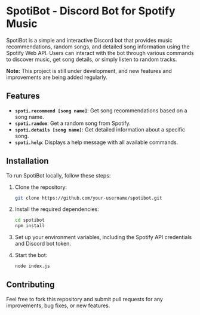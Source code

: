 # SpotiBot - Discord Bot for Spotify Music

SpotiBot is a simple and interactive Discord bot that provides music recommendations, random songs, and detailed song information using the Spotify Web API. Users can interact with the bot through various commands to discover music, get song details, or simply listen to random tracks.

**Note:** This project is still under development, and new features and improvements are being added regularly.

## Features

- **`spoti.recommend [song name]`**: Get song recommendations based on a song name.
- **`spoti.random`**: Get a random song from Spotify.
- **`spoti.details [song name]`**: Get detailed information about a specific song.
- **`spoti.help`**: Displays a help message with all available commands.

## Installation

To run SpotiBot locally, follow these steps:

1. Clone the repository:

    ```bash
    git clone https://github.com/your-username/spotibot.git
    ```

2. Install the required dependencies:

    ```bash
    cd spotibot
    npm install
    ```

3. Set up your environment variables, including the Spotify API credentials and Discord bot token.

4. Start the bot:

    ```bash
    node index.js
    ```

## Contributing

Feel free to fork this repository and submit pull requests for any improvements, bug fixes, or new features.

